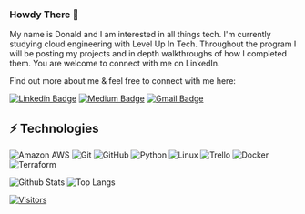 ### Howdy There 👋

<!-- Introduce yourself and give a brief introduction about yourself here.  Also include what tech you're interested in and what you are currently learning -->

My name is Donald and I am interested in all things tech. I'm currently studying cloud engineering with Level Up In Tech. Throughout the program I will be posting my projects and in depth walkthroughs of how I completed them. You are welcome to connect with me on LinkedIn.

Find out more about me & feel free to connect with me here:

<!-- Replace the fields below with the information requested. Remember to remove the encapsulating <> characters. For spaces in names, use %20 (e.g. Broadus%20Palmer) -->

[![Linkedin Badge](https://img.shields.io/badge/-Donald%20Kish-blue?style=flat-square&logo=Linkedin&logoColor=white&link=https://www.linkedin.com/in/levelupwithbroadus/)](https://www.linkedin.com/in/donald-kish/)
[![Medium Badge](https://img.shields.io/badge/Donald%20Kish-12100E?style=flat-square&logo=medium&logoColor=white&link=https://medium.com/@donkish2)](https://medium.com/@donkish2)
[![Gmail Badge](https://img.shields.io/badge/-donkish17@gmail.com-c14438?style=flat-square&logo=Gmail&logoColor=white&link=mailto:donkish17@gmail.com)](mailto:donkish17@gmail.com)

## ⚡ Technologies

<!-- Check out the Badges folder for more badges -->

![Amazon AWS](https://img.shields.io/badge/Amazon%20AWS-232F3E?style=flat-square&logo=amazon-aws)
![Git](https://img.shields.io/badge/-Git-black?style=flat-square&logo=git)
![GitHub](https://img.shields.io/badge/-GitHub-181717?style=flat-square&logo=github)
![Python](https://img.shields.io/badge/-Python-black?style=flat-square&logo=Python)
![Linux](https://img.shields.io/badge/Linux-FCC624?style=flat-square&logo=linux&logoColor=black)
![Trello](https://img.shields.io/badge/Trello-%23026AA7.svg?style=flat-square&logo=Trello&logoColor=white)
![Docker](https://img.shields.io/badge/docker-%230db7ed.svg?style=for-the-badge&logo=docker&logoColor=white)
![Terraform](https://img.shields.io/badge/terraform-%235835CC.svg?style=for-the-badge&logo=terraform&logoColor=white)

<!-- Replace the fields below with the information requested. Remember to remove the encapsulating <> characters. -->

![Github Stats](https://github-readme-stats.vercel.app/api?username=LevelUpInTech&count_private=true&show_icons=true&include_all_commits=true)
![Top Langs](https://github-readme-stats.vercel.app/api/top-langs/?username=LevelUpInTech&hide=TeX&layout=compact)


[![Visitors](https://api.visitorbadge.io/api/visitors?path=DKish17%2FDKish17&label=VISITORS&countColor=%23263759)](https://visitorbadge.io/status?path=DKish17%2FDKish17)

